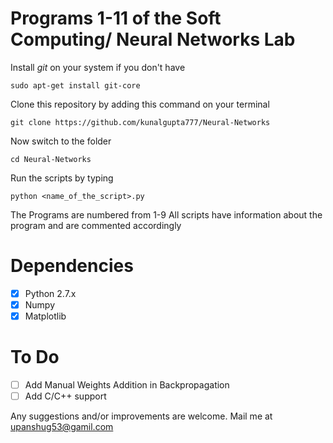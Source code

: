 # Programs 1-11 of the Soft Computing/ Neural Networks Lab
Install *git* on your system if you don't have
```
sudo apt-get install git-core
```
Clone this repository by adding this command on your terminal
```
git clone https://github.com/kunalgupta777/Neural-Networks
```
Now switch to the folder
```
cd Neural-Networks
```
Run the scripts by typing
```
python <name_of_the_script>.py
```

The Programs are numbered from 1-9 
All scripts have information about the program and are commented accordingly
# Dependencies
- [x] Python 2.7.x
- [x] Numpy 
- [x] Matplotlib

# To Do
- [ ] Add Manual Weights Addition in Backpropagation
- [ ] Add C/C++ support

Any suggestions and/or improvements are welcome. 
Mail me at upanshug53@gamil.com
